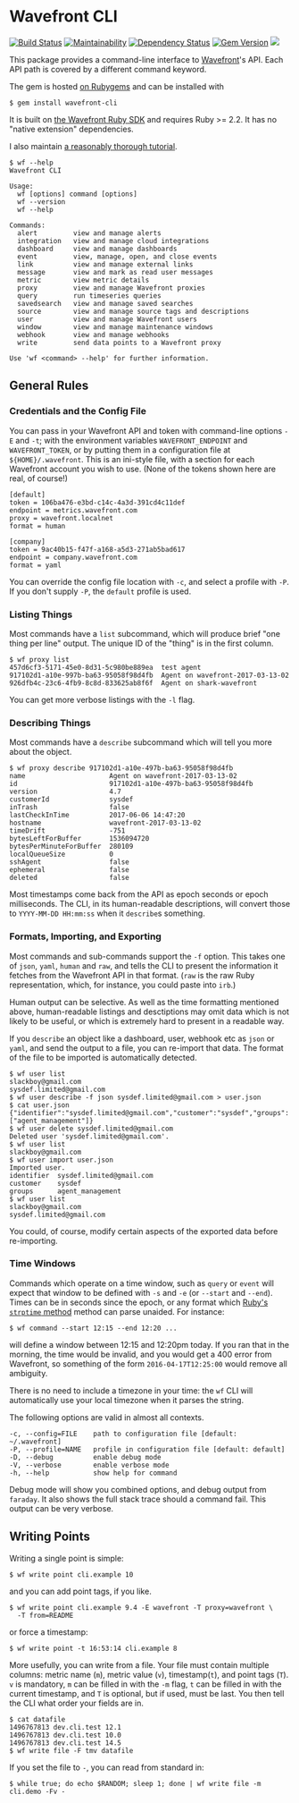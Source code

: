 # Wavefront CLI
[![Build Status](https://travis-ci.org/snltd/wavefront-cli.svg?branch=master)](https://travis-ci.org/snltd/wavefront-cli) [![Maintainability](https://api.codeclimate.com/v1/badges/9b712047af0b2dafc146/maintainability)](https://codeclimate.com/github/snltd/wavefront-cli/maintainability) [![Dependency Status](https://gemnasium.com/badges/github.com/snltd/wavefront-cli.svg)](https://gemnasium.com/github.com/snltd/wavefront-cli) [![Gem Version](https://badge.fury.io/rb/wavefront-cli.svg)](https://badge.fury.io/rb/wavefront-cli) ![](http://ruby-gem-downloads-badge.herokuapp.com/wavefront-cli?type=total)


This package provides a command-line interface to
[Wavefront](https://www.wavefront.com/)'s API. Each API path
is covered by a different command keyword.

The gem is hosted [on
Rubygems](https://rubygems.org/gems/wavefront-cli) and can be
installed with

```
$ gem install wavefront-cli
```

It is built on [the Wavefront Ruby
SDK](https://github.com/snltd/wavefront-sdk) and requires Ruby >=
2.2. It has no "native extension" dependencies.

I also maintain [a reasonably thorough
tutorial](http://sysdef.xyz/post/2017-07-26-wavefront-cli).

```
$ wf --help
Wavefront CLI

Usage:
  wf [options] command [options]
  wf --version
  wf --help

Commands:
  alert         view and manage alerts
  integration   view and manage cloud integrations
  dashboard     view and manage dashboards
  event         view, manage, open, and close events
  link          view and manage external links
  message       view and mark as read user messages
  metric        view metric details
  proxy         view and manage Wavefront proxies
  query         run timeseries queries
  savedsearch   view and manage saved searches
  source        view and manage source tags and descriptions
  user          view and manage Wavefront users
  window        view and manage maintenance windows
  webhook       view and manage webhooks
  write         send data points to a Wavefront proxy

Use 'wf <command> --help' for further information.
```

## General Rules

### Credentials and the Config File

You can pass in your Wavefront API and token with command-line
options `-E` and `-t`; with the environment variables
`WAVEFRONT_ENDPOINT` and `WAVEFRONT_TOKEN`,
or by putting them in a configuration file at `${HOME}/.wavefront`. This is an
ini-style file, with a section for each Wavefront account you wish to use. (None
of the tokens shown here are real, of course!)

```
[default]
token = 106ba476-e3bd-c14c-4a3d-391cd4c11def
endpoint = metrics.wavefront.com
proxy = wavefront.localnet
format = human

[company]
token = 9ac40b15-f47f-a168-a5d3-271ab5bad617
endpoint = company.wavefront.com
format = yaml
```

You can override the config file location with `-c`, and select a profile with
`-P`. If you don't supply `-P`, the `default` profile is used.

### Listing Things

Most commands have a `list` subcommand, which will produce brief
"one thing per line" output. The unique ID  of the "thing" is in the first
column.

```
$ wf proxy list
457d6cf3-5171-45e0-8d31-5c980be889ea  test agent
917102d1-a10e-997b-ba63-95058f98d4fb  Agent on wavefront-2017-03-13-02
926dfb4c-23c6-4fb9-8c8d-833625ab8f6f  Agent on shark-wavefront
```

You can get more verbose listings with the `-l` flag.

### Describing Things

Most commands have a `describe` subcommand which will tell you more about the
object.

```
$ wf proxy describe 917102d1-a10e-497b-ba63-95058f98d4fb
name                     Agent on wavefront-2017-03-13-02
id                       917102d1-a10e-497b-ba63-95058f98d4fb
version                  4.7
customerId               sysdef
inTrash                  false
lastCheckInTime          2017-06-06 14:47:20
hostname                 wavefront-2017-03-13-02
timeDrift                -751
bytesLeftForBuffer       1536094720
bytesPerMinuteForBuffer  280109
localQueueSize           0
sshAgent                 false
ephemeral                false
deleted                  false
```

Most timestamps come back from the API as epoch seconds or epoch milliseconds.
The CLI, in its human-readable descriptions, will convert those to
`YYYY-MM-DD HH:mm:ss` when it `describe`s something.

### Formats, Importing, and Exporting

Most commands and sub-commands support the `-f` option. This takes one of
`json`, `yaml`, `human` and `raw`, and tells the CLI to present the information
it fetches from the Wavefront API in that format. (`raw` is the raw Ruby
representation, which, for instance, you could paste into `irb`.)

Human output can be selective. As well as the time formatting mentioned above,
human-readable listings and desctiptions may omit data which is not likely to be
useful, or which is extremely hard to present in a readable way.

If you `describe` an object like a dashboard, user, webhook etc as `json` or
`yaml`, and send the output to a file, you can re-import that data. The format of the file to be imported is automatically detected.

```
$ wf user list
slackboy@gmail.com
sysdef.limited@gmail.com
$ wf user describe -f json sysdef.limited@gmail.com > user.json
$ cat user.json
{"identifier":"sysdef.limited@gmail.com","customer":"sysdef","groups":["agent_management"]}
$ wf user delete sysdef.limited@gmail.com
Deleted user 'sysdef.limited@gmail.com'.
$ wf user list
slackboy@gmail.com
$ wf user import user.json
Imported user.
identifier  sysdef.limited@gmail.com
customer    sysdef
groups      agent_management
$ wf user list
slackboy@gmail.com
sysdef.limited@gmail.com
```

You could, of course, modify certain aspects of the exported data before
re-importing.

### Time Windows

Commands which operate on a time window, such as `query` or `event`
will expect that window to be defined with `-s` and `-e` (or
`--start` and `--end`). Times can be in seconds since the epoch, or
any format which [Ruby's `strptime`
method](https://ruby-doc.org/stdlib-2.3.1/libdoc/date/rdoc/DateTime.html#method-c-strptime)
method can parse unaided. For instance:

```
$ wf command --start 12:15 --end 12:20 ...
```

will define a window between 12:15 and 12:20pm today. If you ran
that in the morning, the time would be invalid, and you would get a
400 error from Wavefront, so something of the form
`2016-04-17T12:25:00` would remove all ambiguity.

There is no need to include a timezone in your time: the `wf`
CLI will automatically use your local timezone when it parses the
string.

The following options are valid in almost all contexts.

```
-c, --config=FILE    path to configuration file [default: ~/.wavefront]
-P, --profile=NAME   profile in configuration file [default: default]
-D, --debug          enable debug mode
-V, --verbose        enable verbose mode
-h, --help           show help for command
```

Debug mode will show you combined options, and debug output from
`faraday`. It also shows the full stack trace should a command
fail. This output can be very verbose.

## Writing Points

Writing a single point is simple:

```
$ wf write point cli.example 10
```

and you can add point tags, if you like.

```
$ wf write point cli.example 9.4 -E wavefront -T proxy=wavefront \
  -T from=README
```

or force a timestamp:

```
$ wf write point -t 16:53:14 cli.example 8
```

More usefully, you can write from a file. Your file must contain multiple
columns: metric name (`m`), metric value (`v`), timestamp(`t`), and point tags
(`T`). `v` is mandatory, `m` can be filled in with the `-m` flag, `t` can be
filled in with the current timestamp, and `T` is optional, but if used, must be
last. You then tell the CLI what order your fields are in.

```
$ cat datafile
1496767813 dev.cli.test 12.1
1496767813 dev.cli.test 10.0
1496767813 dev.cli.test 14.5
$ wf write file -F tmv datafile
```

If you set the file to `-`, you can read from standard in:

```
$ while true; do echo $RANDOM; sleep 1; done | wf write file -m cli.demo -Fv -
```
